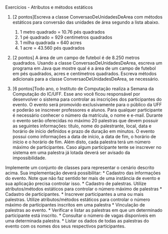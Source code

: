 Exercícios - Atributos e métodos estáticos


1. [2 pontos]Escreva a classe ConversaoDeUnidadesDeArea com métodos estáticos para conversão das unidades de área segundo a lista abaixo.
   1. 1 metro quadrado = 10.76 pés quadrados
   2. 1 pé quadrado = 929 centímetros quadrados
   3. 1 milha quadrada = 640 acres
   4. 1 acre = 43.560 pés quadrados 


2. [2 pontos] A área de um campo de futebol é de 8.250 metros quadrados. Usando a classe ConversaoDeUnidadesDeArea, escreva um programa em Java que mostre qual é a área de um campo de futebol em pés quadrados, acres e centímetros quadrados. Escreva métodos adicionais para a classe  ConversaoDeUnidadesDeArea, se necessário.


3. [6 pontos]Todo ano, o Instituto de Computação realiza a Semana da Computação do IC/UFF. Esse ano você ficou responsável por desenvolver o sistema para controlar as inscrições dos participantes do evento. O evento será promovido exclusivamente para o público da UFF e poderão se inscrever professores e alunos. Para qualquer participante é necessário conhecer o número da matrícula, o nome e e-mail. Durante o evento serão oferecidas no máximo 20 palestras que devem possuir as seguintes informações: título, nome do palestrante, local, data e horário de início definidos e prazo de duração em minutos. O evento possui como informações a data de início, a data de fim, o horário de início e o horário de fim. Além disto, cada palestra terá um número máximo de participantes. Caso algum participante tente se inscrever no sistema em uma palestra já lotada deverá ser avisado da impossibilidade.

Implemente um conjunto de classes para representar o cenário descrito acima. Sua implementação deverá possibilitar:
      * Cadastro das informações do evento. Note que não faz sentido ter mais de uma instância de evento e sua aplicação precisa controlar isso.
      * Cadastro de palestras. Utilize atributos/métodos estáticos para controlar o número máximo de palestras
      * Cadastro de participantes.
      * Inscrever participantes a uma ou mais palestras. Utilize atributos/métodos estáticos para controlar o número máximo de participantes inscritos em uma palestra
      * Vinculação de palestras ao evento.
      * Verificar e listar as palestras em que um determinado participante está inscrito.
      * Consultar o número de vagas disponíveis em uma determinada palestra.
      * Listar os dados de todas as palestras do evento com os nomes dos seus respectivos participantes.